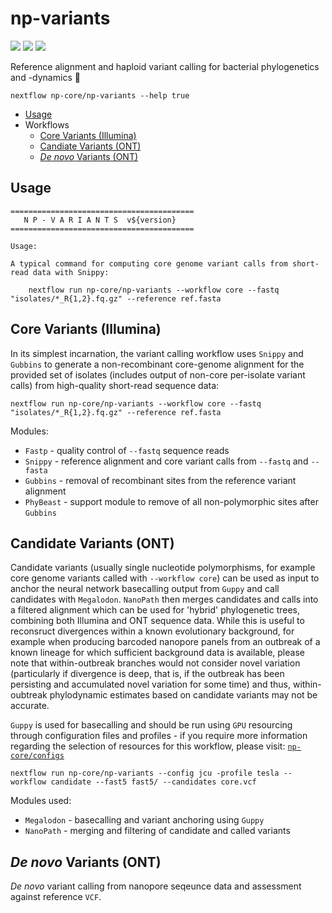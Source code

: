 # np-variants

![](https://img.shields.io/badge/lang-nextflow-41ab5d.svg)
![](https://img.shields.io/badge/version-0.1.0-addd8e.svg)
![](https://img.shields.io/badge/biorxiv-v0-f7fcb9.svg)

Reference alignment and haploid variant calling for bacterial phylogenetics and -dynamics :orangutan:

```
nextflow np-core/np-variants --help true
```

- [Usage](#usage)
- Workflows
   - [Core Variants (Illumina)](#core-variants-illumina)
   - [Candiate Variants (ONT)](#candidate-variants-ont)
   - [*De novo* Variants (ONT)](#de-novo-variants-ont)

## Usage

```
=========================================
   N P - V A R I A N T S  v${version}
=========================================

Usage:

A typical command for computing core genome variant calls from short-read data with Snippy:

    nextflow run np-core/np-variants --workflow core --fastq "isolates/*_R{1,2}.fq.gz" --reference ref.fasta

```

## Core Variants (Illumina)

In its simplest incarnation, the variant calling workflow uses `Snippy` and `Gubbins` to generate a non-recombinant core-genome alignment for the provided set of isolates (includes output of non-core per-isolate variant calls) from high-quality short-read sequence data:

```
nextflow run np-core/np-variants --workflow core --fastq "isolates/*_R{1,2}.fq.gz" --reference ref.fasta
```

Modules:

* `Fastp` - quality control of `--fastq` sequence reads 
* `Snippy` - reference alignment and core variant calls from `--fastq` and `--fasta`
* `Gubbins` - removal of recombinant sites from the reference variant alignment
* `PhyBeast` - support module to remove of all non-polymorphic sites after `Gubbins`

## Candidate Variants (ONT)

Candidate variants (usually single nucleotide polymorphisms, for example core genome variants called with `--workflow core`) can be used as input to anchor the neural network basecalling output from `Guppy` and call candidates with `Megalodon`. `NanoPath` then merges candidates and calls into a filtered alignment which can be used for 'hybrid' phylogenetic trees, combining both Illumina and ONT sequence data. While this is useful to reconsruct divergences within a known evolutionary background, for example when producing barcoded nanopore panels from an outbreak of a known lineage for which sufficient background data is available, please note that within-outbreak branches would not consider novel variation (particularly if divergence is deep, that is, if the outbreak has been persisting and accumulated novel variation for some time) and thus, within-oubtreak phylodynamic estimates based on candidate variants may not be accurate.

`Guppy` is used for basecalling and should be run using `GPU` resourcing through configuration files and profiles - if you require more information regarding the selection of resources for this workflow, please visit: [`np-core/configs`](https://github.com/np-core/configs)

```
nextflow run np-core/np-variants --config jcu -profile tesla --workflow candidate --fast5 fast5/ --candidates core.vcf
```

Modules used:

* `Megalodon` - basecalling and variant anchoring using `Guppy`
* `NanoPath` - merging and filtering of candidate and called variants

## *De novo* Variants (ONT)

*De novo* variant calling from nanopore seqeunce data and assessment against reference `VCF`.
